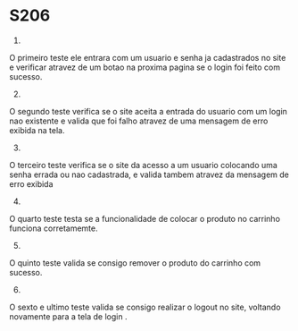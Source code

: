 # S206

1)
O primeiro teste ele entrara com um usuario e senha ja cadastrados no site e verificar atravez de um botao na proxima pagina se o login foi feito com sucesso.

2)  
O segundo teste verifica se o site aceita a entrada do usuario com um login nao existente e valida que foi falho atravez de uma mensagem de erro exibida na tela.

3) 
O terceiro teste verifica se o site da acesso a um usuario colocando uma senha errada ou nao cadastrada, e valida tambem atravez da mensagem de erro exibida

4) 
O quarto teste testa se a funcionalidade de colocar o produto no carrinho funciona corretamemte.

5) 
O quinto teste valida se consigo remover o produto do carrinho com sucesso.

6) 
O sexto e ultimo teste valida se consigo realizar o logout no site, voltando novamente para a tela de login .
